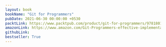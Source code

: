 ```yaml
---
layout: book
bookName: "Git for Programmers"
pubDate: 2021-06-30 00:00:00 +0530
packtLink: https://www.packtpub.com/product/git-for-programmers/9781801075732
amazonLink: https://www.amazon.com/Git-Programmers-effective-implementation-programming/dp/1801075735
githubLink: 
bestseller: True 
---
```

